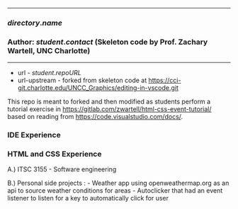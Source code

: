 *******************************************************************************
### $directory.name$

### Author:  $student.contact$ (Skeleton code by Prof. Zachary Wartell, UNC Charlotte)
*******************************************************************************

- url - $student.repoURL$
- url-upstream - forked from skeleton code at https://cci-git.charlotte.edu/UNCC_Graphics/editing-in-vscode.git 

This repo is meant to forked and then modified as students perform a tutorial exercise in https://gitlab.com/zwartell/html-css-event-tutorial/ based on reading from https://code.visualstudio.com/docs/.

### IDE Experience

### HTML and CSS Experience

A.) ITSC 3155 - Software engineering 

B.) Personal side projects :
    - Weather app using openweathermap.org as an api to source weather conditions for areas
    - Autoclicker that had an event listener to listen for a key to automatically click for user